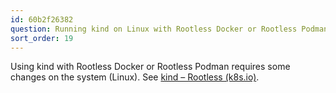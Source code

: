 ```yaml
---
id: 60b2f26382
question: Running kind on Linux with Rootless Docker or Rootless Podman
sort_order: 19
---
```


Using kind with Rootless Docker or Rootless Podman requires some changes on the system (Linux). See [kind – Rootless (k8s.io)](https://kind.sigs.k8s.io/docs/user/rootless/).